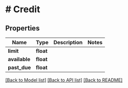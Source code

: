 # # Credit

## Properties

Name | Type | Description | Notes
------------ | ------------- | ------------- | -------------
**limit** | **float** |  | 
**available** | **float** |  | 
**past_due** | **float** |  | 

[[Back to Model list]](../../README.md#documentation-for-models) [[Back to API list]](../../README.md#documentation-for-api-endpoints) [[Back to README]](../../README.md)


